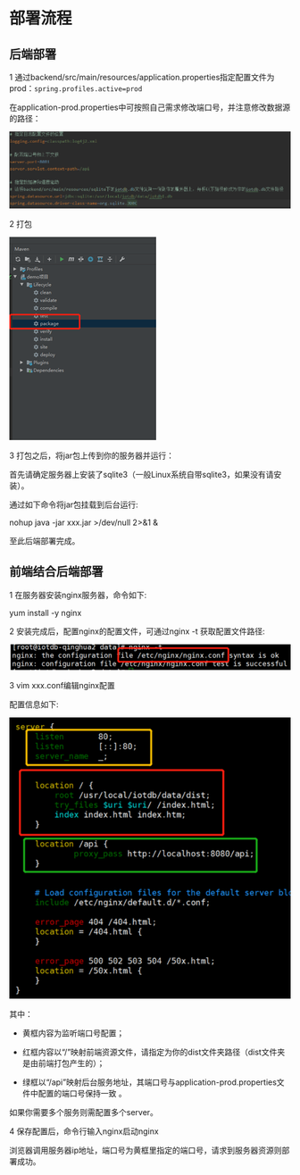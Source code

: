 <!--

    Licensed to the Apache Software Foundation (ASF) under one
    or more contributor license agreements.  See the NOTICE file
    distributed with this work for additional information
    regarding copyright ownership.  The ASF licenses this file
    to you under the Apache License, Version 2.0 (the
    "License"); you may not use this file except in compliance
    with the License.  You may obtain a copy of the License at

        http://www.apache.org/licenses/LICENSE-2.0

    Unless required by applicable law or agreed to in writing,
    software distributed under the License is distributed on an
    "AS IS" BASIS, WITHOUT WARRANTIES OR CONDITIONS OF ANY
    KIND, either express or implied.  See the License for the
    specific language governing permissions and limitations
    under the License.

-->

# 部署流程

## 后端部署

1 通过backend/src/main/resources/application.properties指定配置文件为prod：`spring.profiles.active=prod`

在application-prod.properties中可按照自己需求修改端口号，并注意修改数据源的路径：

![](image/配置文件.PNG)

2 打包

![](image/打包.png)

3 打包之后，将jar包上传到你的服务器并运行：  

首先请确定服务器上安装了sqlite3（一般Linux系统自带sqlite3，如果没有请安装）。  

通过如下命令将jar包挂载到后台运行:  

nohup java -jar xxx.jar >/dev/null 2>&1 &

至此后端部署完成。

## 前端结合后端部署

1 在服务器安装nginx服务器，命令如下:

yum install -y nginx

2 安装完成后，配置nginx的配置文件，可通过nginx -t 获取配置文件路径:

![](image/nginx配置文件位置.png)

3 vim xxx.conf编辑nginx配置

配置信息如下:

![](image/nginx配置文件.png)

其中：

- 黄框内容为监听端口号配置；  

- 红框内容以“/”映射前端资源文件，请指定为你的dist文件夹路径（dist文件夹是由前端打包产生的）；  

- 绿框以“/api”映射后台服务地址，其端口号与application-prod.properties文件中配置的端口号保持一致 。

如果你需要多个服务则需配置多个server。

4 保存配置后，命令行输入nginx启动nginx

浏览器调用服务器ip地址，端口号为黄框里指定的端口号，请求到服务器资源则部署成功。
